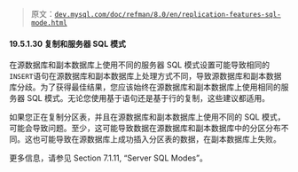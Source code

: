 > 原文：[`dev.mysql.com/doc/refman/8.0/en/replication-features-sql-mode.html`](https://dev.mysql.com/doc/refman/8.0/en/replication-features-sql-mode.html)

#### 19.5.1.30 复制和服务器 SQL 模式

在源数据库和副本数据库上使用不同的服务器 SQL 模式设置可能导致相同的`INSERT`语句在源数据库和副本数据库上处理方式不同，导致源数据库和副本数据库分歧。为了获得最佳结果，您应该始终在源数据库和副本数据库上使用相同的服务器 SQL 模式。无论您使用基于语句还是基于行的复制，这些建议都适用。

如果您正在复制分区表，并且在源数据库和副本数据库上使用不同的 SQL 模式，可能会导致问题。至少，这可能导致数据在源数据库和副本数据库中的分区分布不同。这也可能导致在源数据库上成功插入分区表的数据，在副本数据库上失败。

更多信息，请参见 Section 7.1.11, “Server SQL Modes”。
